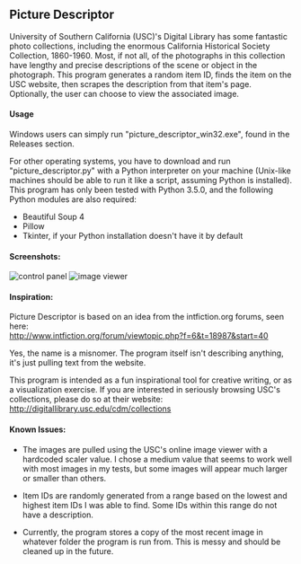 ## Picture Descriptor

University of Southern California (USC)'s Digital Library has some fantastic photo collections, including the enormous California Historical Society Collection, 1860-1960. Most, if not all, of the photographs in this collection have lengthy and precise descriptions of the scene or object in the photograph. This program generates a random item ID, finds the item on the USC website, then scrapes the description from that item's page. Optionally, the user can choose to view the associated image.

#### Usage
Windows users can simply run "picture\_descriptor\_win32.exe", found in the Releases section.  

For other operating systems, you have to download and run "picture\_descriptor.py" with a Python interpreter on your machine (Unix-like machines should be able to run it like a script, assuming Python is installed). This program has only been tested with Python 3.5.0, and the following Python modules are also required:

* Beautiful Soup 4
* Pillow
* Tkinter, if your Python installation doesn't have it by default  

#### Screenshots:
![control panel](screenshots/picture_descriptor_screenshot1.png&raw=true)
![image viewer](screenshots/picture_descriptor_screenshot2.jpg&raw=true)

#### Inspiration:
Picture Descriptor is based on an idea from the intfiction.org forums, seen here:  
http://www.intfiction.org/forum/viewtopic.php?f=6&t=18987&start=40

Yes, the name is a misnomer. The program itself isn't describing anything, it's just pulling text from the website.  

This program is intended as a fun inspirational tool for creative writing, or as a visualization exercise. If you are interested in seriously browsing USC's collections, please do so at their website:  
http://digitallibrary.usc.edu/cdm/collections

#### Known Issues:
* The images are pulled using the USC's online image viewer with a hardcoded scaler value. I chose a medium value that seems to work well with most images in my tests, but some images will appear much larger or smaller than others.

* Item IDs are randomly generated from a range based on the lowest and highest item IDs I was able to find. Some IDs within this range do not have a description.

* Currently, the program stores a copy of the most recent image in whatever folder the program is run from. This is messy and should be cleaned up in the future.
